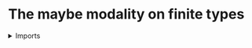 #  The maybe modality on finite types

<details><summary>Imports</summary>
```agda
module univalent-combinatorics.maybe where

open import foundation.maybe public

open import elementary-number-theory.natural-numbers

open import foundation.universe-levels

open import univalent-combinatorics.coproduct-types
open import univalent-combinatorics.finite-types
```
</details>

```agda
add-free-point-UU-Fin :
  {l1 : Level} (k : ℕ) → UU-Fin l1 k → UU-Fin l1 (succ-ℕ k)
add-free-point-UU-Fin k X = coprod-UU-Fin k 1 X unit-UU-Fin
```

